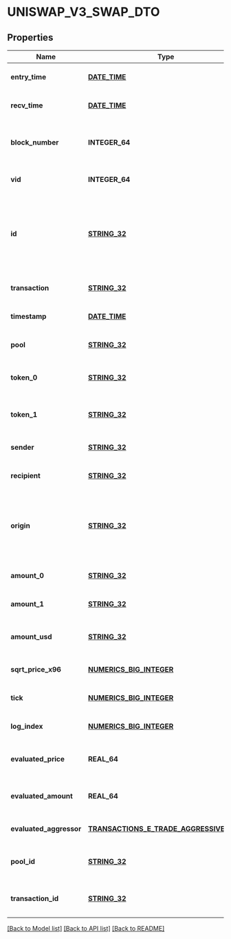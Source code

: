 # UNISWAP_V3_SWAP_DTO

## Properties
Name | Type | Description | Notes
------------ | ------------- | ------------- | -------------
**entry_time** | [**DATE_TIME**](DATE_TIME.md) |  | [optional] [default to null]
**recv_time** | [**DATE_TIME**](DATE_TIME.md) |  | [optional] [default to null]
**block_number** | **INTEGER_64** | Number of block in which entity was recorded. | [optional] [default to null]
**vid** | **INTEGER_64** |  | [optional] [default to null]
**id** | [**STRING_32**](STRING_32.md) | Identifier, format: transaction hash + \&quot;#\&quot; + index in swaps Transaction array. | [optional] [default to null]
**transaction** | [**STRING_32**](STRING_32.md) | Pointer to transaction. | [optional] [default to null]
**timestamp** | [**DATE_TIME**](DATE_TIME.md) | Timestamp of transaction. | [optional] [default to null]
**pool** | [**STRING_32**](STRING_32.md) | Pool swap occured within. | [optional] [default to null]
**token_0** | [**STRING_32**](STRING_32.md) | Reference to token0 as stored in pair contract. | [optional] [default to null]
**token_1** | [**STRING_32**](STRING_32.md) | Reference to token1 as stored in pair contract. | [optional] [default to null]
**sender** | [**STRING_32**](STRING_32.md) | Sender of the swap. | [optional] [default to null]
**recipient** | [**STRING_32**](STRING_32.md) | Recipient of the swap. | [optional] [default to null]
**origin** | [**STRING_32**](STRING_32.md) | Transaction origin: the EOA (Externally Owned Account) that initiated the transaction | [optional] [default to null]
**amount_0** | [**STRING_32**](STRING_32.md) | Delta of token0 swapped. | [optional] [default to null]
**amount_1** | [**STRING_32**](STRING_32.md) | Delta of token1 swapped. | [optional] [default to null]
**amount_usd** | [**STRING_32**](STRING_32.md) | Derived amount of tokens sold in USD. | [optional] [default to null]
**sqrt_price_x96** | [**NUMERICS_BIG_INTEGER**](Numerics.BigInteger.md) |  | [optional] [default to null]
**tick** | [**NUMERICS_BIG_INTEGER**](Numerics.BigInteger.md) |  | [optional] [default to null]
**log_index** | [**NUMERICS_BIG_INTEGER**](Numerics.BigInteger.md) |  | [optional] [default to null]
**evaluated_price** | **REAL_64** |  | [optional] [readonly] [default to null]
**evaluated_amount** | **REAL_64** |  | [optional] [readonly] [default to null]
**evaluated_aggressor** | [**TRANSACTIONS_E_TRADE_AGGRESSIVE_SIDE**](Transactions.ETradeAggressiveSide.md) |  | [optional] [default to null]
**pool_id** | [**STRING_32**](STRING_32.md) |  | [optional] [readonly] [default to null]
**transaction_id** | [**STRING_32**](STRING_32.md) |  | [optional] [readonly] [default to null]

[[Back to Model list]](../README.md#documentation-for-models) [[Back to API list]](../README.md#documentation-for-api-endpoints) [[Back to README]](../README.md)



